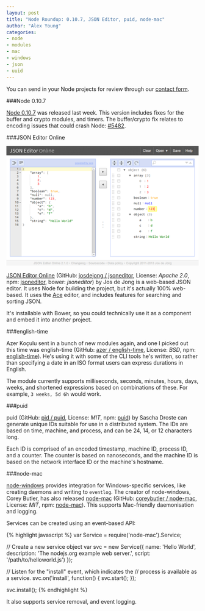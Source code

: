 ```yaml
---
layout: post
title: "Node Roundup: 0.10.7, JSON Editor, puid, node-mac"
author: "Alex Young"
categories: 
- node
- modules
- mac
- windows
- json
- uuid
---
```


<div class="intro">
You can send in your Node projects for review through our <a href="/contact.html">contact form</a>.
</div>

###Node 0.10.7

[Node 0.10.7](http://blog.nodejs.org/2013/05/17/node-v0-10-7-stable/) was released last week.  This version includes fixes for the buffer and crypto modules, and timers.  The buffer/crypto fix relates to encoding issues that could crash Node: [#5482](https://github.com/joyent/node/issues/5482).

###JSON Editor Online

![JSON Editor Online](/images/posts/jsoneditoronline.png)

[JSON Editor Online](http://jsoneditoronline.org/) (GitHub: [josdejong / jsoneditor](https://github.com/josdejong/jsoneditor/), License: _Apache 2.0_, npm: [jsoneditor](https://npmjs.org/package/jsoneditor), bower: _jsoneditor_) by Jos de Jong is a web-based JSON editor.  It uses Node for building the project, but it's actually 100% web-based.  It uses the [Ace](http://ace.ajax.org/#nav=about) editor, and includes features for searching and sorting JSON.

It's installable with Bower, so you could technically use it as a component and embed it into another project.

###english-time

Azer Koçulu sent in a bunch of new modules again, and one I picked out this time was english-time (GitHub: [azer / english-time](https://github.com/azer/english-time), License: _BSD_, npm: [english-time](https://npmjs.org/package/english-time)).  He's using it with some of the CLI tools he's written, so rather than specifying a date in an ISO format users can express durations in English.

The module currently supports milliseconds, seconds, minutes, hours, days, weeks, and shortened expressions based on combinations of these.  For example, `3 weeks, 5d 6h` would work.

###puid

puid (GitHub: [pid / puid](https://github.com/pid/puid), License: _MIT_, npm: [puid](https://npmjs.org/package/puid)) by Sascha Droste can generate unique IDs suitable for use in a distributed system.  The IDs are based on time, machine, and process, and can be 24, 14, or 12 characters long.

Each ID is comprised of an encoded timestamp, machine ID, process ID, and a counter.  The counter is based on nanoseconds, and the machine ID is based on the network interface ID or the machine's hostname.

###node-mac

[node-windows](https://github.com/coreybutler/node-windows) provides integration for Windows-specific services, like creating daemons and writing to `eventlog`.  The creator of node-windows, Corey Butler, has also released [node-mac](http://coreybutler.github.io/node-mac/manual/) (GitHub: [coreybutler / node-mac](https://github.com/coreybutler/node-mac), License: _MIT_, npm: [node-mac](https://npmjs.org/package/node-mac)).  This supports Mac-friendly daemonisation and logging.

Services can be created using an event-based API:

{% highlight javascript %}
var Service = require('node-mac').Service;

// Create a new service object
var svc = new Service({
  name: 'Hello World',
  description: 'The nodejs.org example web server.',
  script: '/path/to/helloworld.js')
});

// Listen for the "install" event, which indicates the
// process is available as a service.
svc.on('install', function() {
  svc.start();
});

svc.install();
{% endhighlight %}

It also supports service removal, and event logging.
